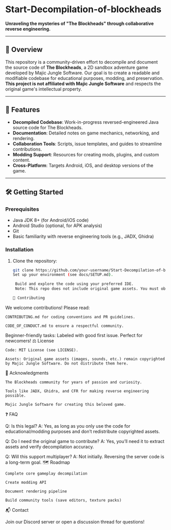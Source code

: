 # Start-Decompilation-of-blockheads

**Unraveling the mysteries of "The Blockheads" through collaborative reverse engineering.**

---

## 📖 Overview
This repository is a community-driven effort to decompile and document the source code of **The Blockheads**, a 2D sandbox adventure game developed by Majic Jungle Software. Our goal is to create a readable and modifiable codebase for educational purposes, modding, and preservation. **This project is not affiliated with Majic Jungle Software** and respects the original game's intellectual property.

---

## 🚀 Features
- **Decompiled Codebase**: Work-in-progress reversed-engineered Java source code for The Blockheads.
- **Documentation**: Detailed notes on game mechanics, networking, and rendering.
- **Collaboration Tools**: Scripts, issue templates, and guides to streamline contributions.
- **Modding Support**: Resources for creating mods, plugins, and custom content.
- **Cross-Platform**: Targets Android, iOS, and desktop versions of the game.

---

## 🛠️ Getting Started

### Prerequisites
- Java JDK 8+ (for Android/iOS code)
- Android Studio (optional, for APK analysis)
- Git
- Basic familiarity with reverse engineering tools (e.g., JADX, Ghidra)

### Installation
1. Clone the repository:
   ```bash
   git clone https://github.com/your-username/Start-Decompilation-of-blockheads.git
   Set up your environment (see docs/SETUP.md).

    Build and explore the code using your preferred IDE.
    Note: This repo does not include original game assets. You must obtain these from a legally purchased copy of The Blockheads.

   🤝 Contributing

We welcome contributions! Please read:

    CONTRIBUTING.md for coding conventions and PR guidelines.

    CODE_OF_CONDUCT.md to ensure a respectful community.

Beginner-friendly tasks: Labeled with good first issue. Perfect for newcomers!
⚖️ License

    Code: MIT License (see LICENSE).

    Assets: Original game assets (images, sounds, etc.) remain copyrighted by Majic Jungle Software. Do not distribute them here.

🙏 Acknowledgments

    The Blockheads community for years of passion and curiosity.

    Tools like JADX, Ghidra, and CFR for making reverse engineering possible.

    Majic Jungle Software for creating this beloved game.

❓ FAQ

Q: Is this legal?
A: Yes, as long as you only use the code for educational/modding purposes and don’t redistribute copyrighted assets.

Q: Do I need the original game to contribute?
A: Yes, you’ll need it to extract assets and verify decompilation accuracy.

Q: Will this support multiplayer?
A: Not initially. Reversing the server code is a long-term goal.
🗺️ Roadmap

    Complete core gameplay decompilation

    Create modding API

    Document rendering pipeline

    Build community tools (save editors, texture packs)

📬 Contact

Join our Discord server or open a discussion thread for questions!
